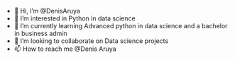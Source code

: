 - 👋 Hi, I’m @DenisAruya
- 👀 I’m interested in Python in data science
- 🌱 I’m currently learning Advanced python in data science and a bachelor in business admin
- 💞️ I’m looking to collaborate on Data science projects
- 📫 How to reach me @Denis Aruya

<!---
DenisAruya/DenisAruya is a ✨ special ✨ repository because its `README.md` (this file) appears on your GitHub profile.
You can click the Preview link to take a look at your changes.
--->
